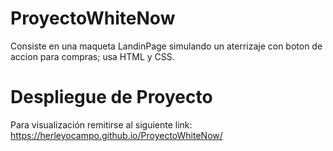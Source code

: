 # ProyectoWhiteNow
Consiste en una maqueta LandinPage simulando un aterrizaje con boton de accion para compras; usa HTML y CSS.
# Despliegue de Proyecto
Para visualización remitirse al siguiente link: https://herleyocampo.github.io/ProyectoWhiteNow/
